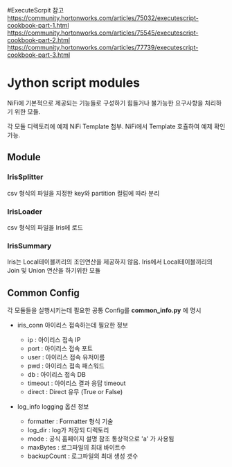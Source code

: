 #ExecuteScrpit 참고
https://community.hortonworks.com/articles/75032/executescript-cookbook-part-1.html
https://community.hortonworks.com/articles/75545/executescript-cookbook-part-2.html
https://community.hortonworks.com/articles/77739/executescript-cookbook-part-3.html

# Jython script modules
NiFi에 기본적으로 제공되는 기능들로 구성하기 힘들거나 불가능한 요구사항을 처리하기 위한 모듈.

각 모듈 디렉토리에 예제 NiFi Template 첨부. NiFi에서 Template 호츌하여 예제 확인 가능.

## Module
### IrisSplitter
csv 형식의 파일을 지정한 key와 partition 컬럼에 따라 분리

### IrisLoader
csv 형식의 파일을 Iris에 로드

### IrisSummary
Iris는 Local테이블끼리의 조인연산을 제공하지 않음. Iris에서 Local테이블끼리의 Join 및 Union 연산을 하기위한 모듈

## Common Config
각 모듈들을 실행시키는데 필요한 공통 Config를 **common_info.py** 에 명시

- iris_conn
아이리스 접속하는데 필요한 정보
  - ip : 아이리스 접속 IP
  - port : 아이리스 접속 포트
  - user : 아이리스 접속 유저이름
  - pwd : 아이리스 접속 패스워드
  - db : 아이리스 접속 DB
  - timeout : 아이리스 결과 응답 timeout
  - direct : Direct 유무 (True or False)

- log_info
logging 옵션 정보
  - formatter : Formatter 형식 기술
  - log_dir : log가 저장되 디렉토리
  - mode : 공식 홈페이지 설명 참조 통상적으로 'a' 가 사용됨
  - maxBytes : 로그파일의 최대 바이트수
  - backupCount : 로그파일의 최대 생성 갯수
